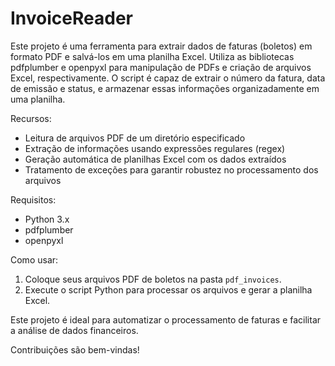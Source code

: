 ﻿# InvoiceReader
Este projeto é uma ferramenta para extrair dados de faturas (boletos) em formato PDF e salvá-los em uma planilha Excel. Utiliza as bibliotecas pdfplumber e openpyxl para manipulação de PDFs e criação de arquivos Excel, respectivamente. O script é capaz de extrair o número da fatura, data de emissão e status, e armazenar essas informações organizadamente em uma planilha.

Recursos:
- Leitura de arquivos PDF de um diretório especificado
- Extração de informações usando expressões regulares (regex)
- Geração automática de planilhas Excel com os dados extraídos
- Tratamento de exceções para garantir robustez no processamento dos arquivos

Requisitos:
- Python 3.x
- pdfplumber
- openpyxl

Como usar:
1. Coloque seus arquivos PDF de boletos na pasta `pdf_invoices`.
2. Execute o script Python para processar os arquivos e gerar a planilha Excel.

Este projeto é ideal para automatizar o processamento de faturas e facilitar a análise de dados financeiros.

Contribuições são bem-vindas!
